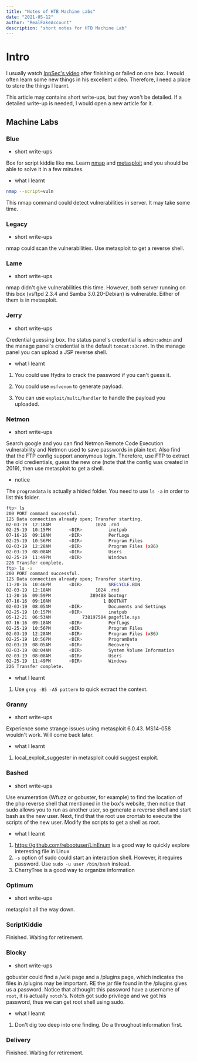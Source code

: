 ```yaml
---
title: "Notes of HTB Machine Labs"
date: "2021-05-12"
author: "RealFakeAccount"
description: "short notes for HTB Machine Lab"
---
```


# Intro

I usually watch [IppSec's video](https://www.youtube.com/channel/UCa6eh7gCkpPo5XXUDfygQQA) after finishing or failed on one box.
I would often learn some new things in his excellent video. Therefore, I need a place to store the things I learnt.

This article may contains short write-ups, but they won't be detailed. If a detailed write-up is needed, I would open a new article for it.

## Machine Labs

### Blue

- short write-ups

Box for script kiddie like me. Learn [nmap](https://nmap.org/) and [metasploit](https://www.metasploit.com/) and you should be able to solve it in a few minutes.

- what I learnt

```bash
nmap --script=vuln
```

This nmap command could detect vulnerabilities in server. It may take some time.

### Legacy

- short write-ups

nmap could scan the vulnerabilities. Use metasploit to get a reverse shell.

### Lame

- short write-ups

nmap didn't give vulnerabilities this time. However, both server running on this box (vsftpd 2.3.4 and Samba 3.0.20-Debian) is vulnerable. Either of them is in metasploit.

### Jerry

- short write-ups

Credential guessing box. the status panel's credential is `admin:admin` and the manage panel's credential is the default `tomcat:s3cret`. In the manage panel you can upload a JSP reverse shell.

- what I learnt

1. You could use Hydra to crack the password if you can't guess it.

2. You could use `msfvenom` to generate payload.

3. You can use `exploit/multi/handler` to handle the payload you uploaded.

### Netmon

- short write-ups

Search google and you can find Netmon Remote Code Execution vulnerability and Netmon used to save passwords in plain text.
Also find that the FTP config support anonymous login. Therefore, use FTP to extract the old credientials, guess the new one (note that the config was created in 2019), then use metasploit to get a shell.

- notice

The `programdata` is actually a hided folder. You need to use `ls -a` in order to list this folder.

```bash
ftp> ls
200 PORT command successful.
125 Data connection already open; Transfer starting.
02-03-19  12:18AM                 1024 .rnd
02-25-19  10:15PM       <DIR>          inetpub
07-16-16  09:18AM       <DIR>          PerfLogs
02-25-19  10:56PM       <DIR>          Program Files
02-03-19  12:28AM       <DIR>          Program Files (x86)
02-03-19  08:08AM       <DIR>          Users
02-25-19  11:49PM       <DIR>          Windows
226 Transfer complete.
ftp> ls -a
200 PORT command successful.
125 Data connection already open; Transfer starting.
11-20-16  10:46PM       <DIR>          $RECYCLE.BIN
02-03-19  12:18AM                 1024 .rnd
11-20-16  09:59PM               389408 bootmgr
07-16-16  09:10AM                    1 BOOTNXT
02-03-19  08:05AM       <DIR>          Documents and Settings
02-25-19  10:15PM       <DIR>          inetpub
05-12-21  06:53AM            738197504 pagefile.sys
07-16-16  09:18AM       <DIR>          PerfLogs
02-25-19  10:56PM       <DIR>          Program Files
02-03-19  12:28AM       <DIR>          Program Files (x86)
02-25-19  10:56PM       <DIR>          ProgramData
02-03-19  08:05AM       <DIR>          Recovery
02-03-19  08:04AM       <DIR>          System Volume Information
02-03-19  08:08AM       <DIR>          Users
02-25-19  11:49PM       <DIR>          Windows
226 Transfer complete.
```

- what I learnt

1. Use `grep -B5 -A5 pattern` to quick extract the context.

### Granny

- short write-ups

Experience some strange issues using metasploit 6.0.43. MS14-058 wouldn't work. Will come back later.

- what I learnt

1. local_exploit_suggester in metasploit could suggest exploit.

### Bashed

- short write-ups

Use enumeration (Wfuzz or gobuster, for example) to find the location of the php reverse shell that mentioned in the box's website, then notice that sudo allows you to run as another user, so generate a reverse shell and start bash as the new user. Next, find that the root use crontab to execute the scripts of the new user. Modify the scripts to get a shell as root.

- what I learnt

1. <https://github.com/rebootuser/LinEnum> is a good way to quickly explore interesting file in Linux
2. `-s` option of sudo could start an interaction shell. However, it requires password. Use `sudo -u user /bin/bash` instead.
3. CherryTree is a good way to organize information

### Optimum

- short write-ups

metasploit all the way down.

### ScriptKiddie

Finished. Waiting for retirement.

### Blocky

- short write-ups

gobuster could find a /wiki page and a /plugins page, which indicates the files in /plugins may be important. RE the jar file found in the /plugins gives us a password. Notice that althought this password have a username of `root`, it is actually `notch`'s. Notch got sudo privilege and we got his password, thus we can get root shell using sudo.

- what I learnt

1. Don't dig too deep into one finding. Do a throughout information first.

### Delivery

Finished. Waiting for retirement.

